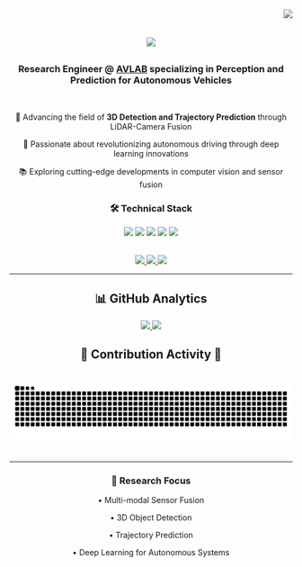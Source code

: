 <!-- Visitor Badge -->
<img align="right" src="https://visitor-badge.laobi.icu/badge?page_id=mudrism.murdism" />

<!-- Animated Introduction -->
<h1 align="center">
    <img src="https://readme-typing-svg.herokuapp.com/?font=Righteous&size=35&center=true&vCenter=true&width=500&height=70&duration=4000&lines=Hi+There!+👋;+I'm+Murad+Mebrahtu!;+Welcome+to+my+Profile!;" />
</h1>

<!-- Professional Summary -->
<h3 align="center">Research Engineer @ <a href="https://avlab.io/" target="_blank">AVLAB</a> specializing in Perception and Prediction for Autonomous Vehicles</h3>

<br/>

<!-- Current Work and Interests -->
<div align="center">
    <p>🔬 Advancing the field of <strong>3D Detection and Trajectory Prediction</strong> through LiDAR-Camera Fusion</p>
    <p>🚗 Passionate about revolutionizing autonomous driving through deep learning innovations</p>
    <p>📚 Exploring cutting-edge developments in computer vision and sensor fusion</p>
</div>

<!-- Technical Expertise -->
<div align="center">
    <h3>🛠️ Technical Stack</h3>
    <p>
        <img src="https://img.shields.io/badge/Python-3776AB?style=for-the-badge&logo=python&logoColor=white" />
        <img src="https://img.shields.io/badge/PyTorch-EE4C2C?style=for-the-badge&logo=pytorch&logoColor=white" />
        <img src="https://img.shields.io/badge/TensorFlow-FF6F00?style=for-the-badge&logo=tensorflow&logoColor=white" />
        <img src="https://img.shields.io/badge/OpenCV-5C3EE8?style=for-the-badge&logo=opencv&logoColor=white" />
        <img src="https://img.shields.io/badge/ROS-22314E?style=for-the-badge&logo=ros&logoColor=white" />
    </p>
</div>

<br/>

<!-- Contact Information -->
<div align="center"> 
    <a href="mailto:muradsmebrahtu@gmail.com">
        <img src="https://img.shields.io/badge/Gmail-333333?style=for-the-badge&logo=gmail&logoColor=red" />
    </a>
    <a href="https://linkedin.com/in/murad-s-mebrahtu-0311a0181" target="_blank">
        <img src="https://img.shields.io/badge/LinkedIn-0077B5?style=for-the-badge&logo=linkedin&logoColor=white" />
    </a>
    <a href="https://murdism.github.io" target="_blank">
        <img src="https://img.shields.io/badge/Portfolio-FF5722?style=for-the-badge&logo=todoist&logoColor=white" />
    </a>
</div>

<hr/>

<!-- GitHub Stats -->
<div align="center">
    <h2>📊 GitHub Analytics</h2>
    <p align="center">
        <a href="https://github.com/murdism">
            <img height="180em" src="https://github-readme-stats-eight-theta.vercel.app/api?username=murdism&show_icons=true&theme=algolia&include_all_commits=true&count_private=true&hide_border=true"/>
            <img height="180em" src="https://github-readme-streak-stats.herokuapp.com/?user=murdism&theme=algolia&hide_border=false"/>
        </a>
    </p>
</div>

<!-- Contribution Snake -->
<div align="center">
    <h2>🐍 Contribution Activity 🐍</h2>
    <br>
    <img alt="snake eating my contributions" src="https://raw.githubusercontent.com/murdism/murdism/output/github-contribution-grid-snake.svg" />
    <br/><br/>
</div>

<hr/>

<!-- Research Interests -->
<div align="center">
    <h3>🔬 Research Focus</h3>
    <p>• Multi-modal Sensor Fusion</p>
    <p>• 3D Object Detection</p>
    <p>• Trajectory Prediction</p>
    <p>• Deep Learning for Autonomous Systems</p>
</div>
